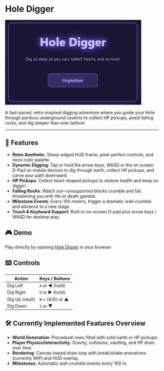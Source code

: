 # Hole Digger

![Hole Digger](./screenshot.jpg)

A fast-paced, retro-inspired digging adventure where you guide your Hole through perilous underground caverns to collect HP pickups, avoid falling rocks, and dig deeper than ever before!

---

## 🚀 Features

- **Retro Aesthetic**: Sharp-edged HUD frame, pixel-perfect controls, and neon color palette.
- **Dynamic Digging**: Tap or hold the arrow keys, WASD or the on screen D-Pad on mobile devices to dig through earth, collect HP pickups, and carve your path downward.
- **HP Pickups**: Collect heart-shaped pickups to restore health and keep on diggin'.
- **Falling Rocks**: Watch out—unsupported blocks crumble and fall, threatening you with life or death gamble.
- **Milestone Events**: Every 100 meters, trigger a dramatic wall-crumble and advance to a new stage.
- **Touch & Keyboard Support**: Built-in on-screen D-pad plus arrow keys / WASD for desktop play.

## 🎮 Demo

Play directly by opening [Hole Digger](https://holedigger.pages.dev/) in your browser

## ⌨️ Controls

| Action       | Keys / Buttons      |
| ------------ | ------------------- |
| Dig Left     | `A` or ◀️ (hold)    |
| Dig Right    | `D` or ▶️ (hold)    |
| Dig Up (vault)| `W` + (A/D) or ▲    |
| Dig Down     | `S` or ▼            |

## 🛠️ Currently Implemented Features Overview

- **World Generation**: Procedural rows filled with solid earth or HP pickups.
- **Player Physics/Interactivity**: Gravity, collisions, vaulting, and HP drain over time.
- **Rendering**: Canvas-based draw loop with break/shake animations (currently WIP) and HUD overlay.
- **Milestones**: Automatic wall-crumble events every 100 m.

